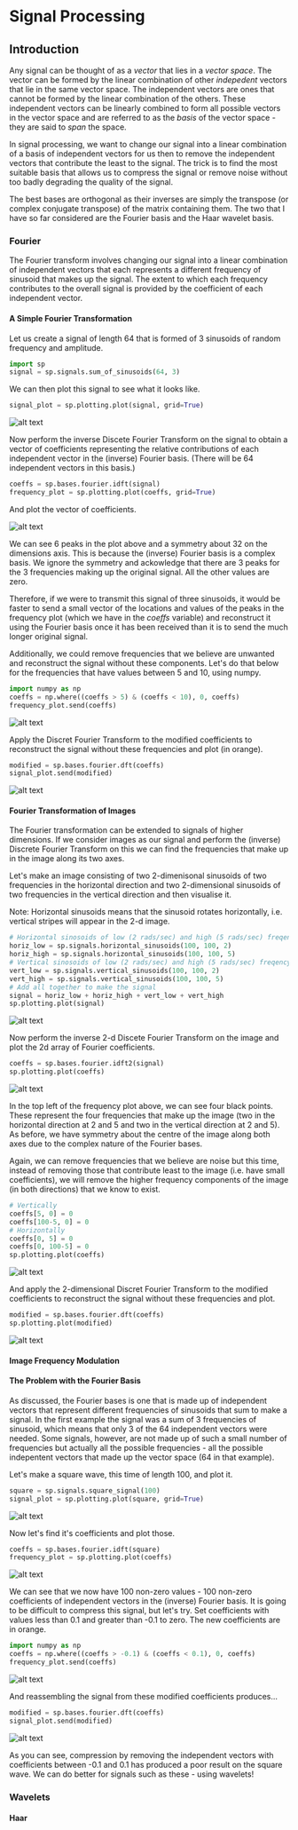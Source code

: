# Signal Processing

## Introduction

Any signal can be thought of as a _vector_ that lies in a _vector space_.
The vector can be formed by the linear combination of other _indepedent_
vectors that lie in the same vector space. The independent vectors are
ones that cannot be formed by the linear combination of the others.
These independent vectors can be linearly combined to form all possible
vectors in the vector space and are referred to as the _basis_ of the
vector space - they are said to _span_ the space.

In signal processing, we want to change our signal into a linear
combination of a basis of independent vectors for us then to remove the
independent vectors that contribute the least to the signal. The trick
is to find the most suitable basis that allows us to compress the signal
or remove noise without too badly degrading the quality of the signal.

The best bases are orthogonal as their inverses are simply the transpose
(or complex conjugate transpose) of the matrix containing them. The two
that I have so far considered are the Fourier basis and the Haar wavelet
basis.

### Fourier

The Fourier transform involves changing our signal into a linear
combination of independent vectors that each represents a different
frequency of sinusoid that makes up the signal. The extent to which each
frequency contributes to the overall signal is provided by the coefficient
of each independent vector.

#### A Simple Fourier Transformation

Let us create a signal of length 64 that is formed of 3 sinusoids
of random frequency and amplitude.

```python
import sp
signal = sp.signals.sum_of_sinusoids(64, 3)
```

We can then plot this signal to see what it looks like.

```python
signal_plot = sp.plotting.plot(signal, grid=True)
```

![alt text][fourier_signal_plot]

Now perform the inverse Discete Fourier Transform on the signal to obtain
a vector of coefficients representing the relative contributions of each
independent vector in the (inverse) Fourier basis. (There will be 64
independent vectors in this basis.)

```python
coeffs = sp.bases.fourier.idft(signal)
frequency_plot = sp.plotting.plot(coeffs, grid=True)
```

And plot the vector of coefficients.

![alt text][fourier_frequency_plot]

We can see 6 peaks in the plot above and a symmetry about 32 on the 
dimensions axis. This is because the (inverse) Fourier basis is a complex
basis. We ignore the symmetry and ackowledge that there are 3 peaks for
the 3 frequencies making up the original signal. All the other values are
zero.

Therefore, if we were to transmit this signal of three sinusoids, it would
be faster to send a small vector of the locations and values of the peaks
in the frequency plot (which we have in the _coeffs_ variable) and
reconstruct it using the Fourier basis once it has been received 
than it is to send the much longer original signal.

Additionally, we could remove frequencies that we believe are unwanted and 
reconstruct the signal without these components. Let's do that below for
the frequencies that have values between 5 and 10, using numpy.

```python
import numpy as np
coeffs = np.where((coeffs > 5) & (coeffs < 10), 0, coeffs)
frequency_plot.send(coeffs)
```

![alt text][fourier_frequency_plot_attenuated]

Apply the Discret Fourier Transform to the modified coefficients to
reconstruct the signal without these frequencies and plot (in orange).

```python
modified = sp.bases.fourier.dft(coeffs)
signal_plot.send(modified)
```

![alt text][fourier_signal_plot_modified]

#### Fourier Transformation of Images

The Fourier transformation can be extended to signals of higher
dimensions. If we consider images as our signal and perform the (inverse)
Discrete Fourier Transform on this we can find the frequencies that make
up in the image along its two axes.

Let's make an image consisting of two 2-dimenisonal sinusoids of two
frequencies in the horizontal direction and two 2-dimensional sinusoids
of two frequencies in the vertical direction and then visualise it.

Note:
Horizontal sinusoids means that the sinusoid rotates horizontally, i.e.
vertical stripes will appear in the 2-d image.

```python
# Horizontal sinosoids of low (2 rads/sec) and high (5 rads/sec) freqency)
horiz_low = sp.signals.horizontal_sinusoids(100, 100, 2)
horiz_high = sp.signals.horizontal_sinusoids(100, 100, 5)
# Vertical sinosoids of low (2 rads/sec) and high (5 rads/sec) freqency)
vert_low = sp.signals.vertical_sinusoids(100, 100, 2)
vert_high = sp.signals.vertical_sinusoids(100, 100, 5)
# Add all together to make the signal
signal = horiz_low + horiz_high + vert_low + vert_high
sp.plotting.plot(signal)
```

![alt text][fourier_signal_plot_2d]

Now perform the inverse 2-d Discete Fourier Transform on the image and
plot the 2d array of Fourier coefficients.


```python
coeffs = sp.bases.fourier.idft2(signal)
sp.plotting.plot(coeffs)
```

![alt text][fourier_frequency_plot_2d]

In the top left of the frequency plot above, we can see four black points.
These represent the four frequencies that make up the image (two in the
horizontal direction at 2 and 5 and two in the vertical direction at 2
and 5). As before, we have symmetry about the centre of the image along
both axes due to the complex nature of the Fourier bases.

Again, we can remove frequencies that we believe are noise but this time,
instead of removing those that contribute least to the image (i.e. have
small coefficients), we will remove the higher frequency components of the
image (in both directions) that we know to exist. 

```python
# Vertically
coeffs[5, 0] = 0
coeffs[100-5, 0] = 0
# Horizontally
coeffs[0, 5] = 0
coeffs[0, 100-5] = 0
sp.plotting.plot(coeffs)
```

![alt text][fourier_frequency_plot_2d_attenuated]

And apply the 2-dimensional Discret Fourier Transform to the modified
coefficients to reconstruct the signal without these frequencies and plot.

```python
modified = sp.bases.fourier.dft(coeffs)
sp.plotting.plot(modified)
```

![alt text][fourier_signal_plot_2d_modified]


#### Image Frequency Modulation

#### The Problem with the Fourier Basis

As discussed, the Fourier bases is one that is made up of independent
vectors that represent different frequencies of sinusoids that sum
to make a signal. In the first example the signal was a sum of 3
frequencies of sinusoid, which means that only 3 of the 64 independent
vectors were needed. Some signals, however, are not made up of such a
small number of frequencies but actually all the possible frequencies -
all the possible indepentent vectors that made up the vector space (64
in that example).

Let's make a square wave, this time of length 100, and plot it.

```python
square = sp.signals.square_signal(100)
signal_plot = sp.plotting.plot(square, grid=True)
``` 

![alt text][square_signal_plot]

Now let's find it's coefficients and plot those.

```python
coeffs = sp.bases.fourier.idft(square)
frequency_plot = sp.plotting.plot(coeffs)
```

![alt text][square_frequency_plot]

We can see that we now have 100 non-zero values - 100 non-zero coefficients
of independent vectors in the (inverse) Fourier basis. It is going to be
difficult to compress this signal, but let's try. Set coefficients with
values less than 0.1 and greater than -0.1 to zero. The new coefficients
are in orange.

```python
import numpy as np
coeffs = np.where((coeffs > -0.1) & (coeffs < 0.1), 0, coeffs)
frequency_plot.send(coeffs)
```

![alt text][square_frequency_plot_attenuated]

And reassembling the signal from these modified coefficients produces...

```python
modified = sp.bases.fourier.dft(coeffs)
signal_plot.send(modified)
```

![alt text][square_signal_plot_modified]

As you can see, compression by removing the independent vectors with
coefficients between -0.1 and 0.1 has produced a poor result on the
square wave. We can do better for signals such as these - using wavelets!

### Wavelets

#### Haar 


[fourier_signal_plot]: images/fourier_signal_plot.png "fourier_signal_plot"
[fourier_frequency_plot]: images/fourier_frequency_plot.png "fourier_frequency_plot"
[fourier_frequency_plot_attenuated]: images/fourier_frequency_plot_attenuated.png "fourier_frequency_plot_attenuated"
[fourier_signal_plot_modified]: images/fourier_signal_plot_modified.png "fourier_signal_plot_modified"
[fourier_signal_plot_2d]: images/fourier_signal_plot_2d.png "fourier_signal_plot_2d"
[fourier_frequency_plot_2d]: images/fourier_frequency_plot_2d.png "fourier_frequency_plot_2d"
[fourier_frequency_plot_2d_attenuated]: images/fourier_frequency_plot_2d_attenuated.png "fourier_frequency_plot_2d_attenuated"
[fourier_signal_plot_2d_modified]: images/fourier_signal_plot_2d_modified.png "fourier_signal_plot_2d_modified"
[square_signal_plot]: images/square_signal_plot.png "square_signal_plot"
[square_frequency_plot]: images/square_frequency_plot.png "square_frequency_plot"
[square_frequency_plot_attenuated]: images/square_frequency_plot_attenuated.png "square_frequency_plot_attenuated"
[square_signal_plot_modified]: images/square_signal_plot_modified.png "square_signal_plot_modified"
